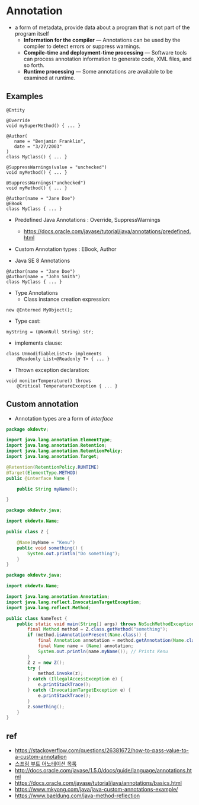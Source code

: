 # Annotation
* a form of metadata, provide data about a program that is not part of the program itself
  * **Information for the compiler** — Annotations can be used by the compiler to detect errors or suppress warnings.
  * **Compile-time and deployment-time processing** — Software tools can process annotation information to generate code, XML files, and so forth.
  * **Runtime processing** — Some annotations are available to be examined at runtime.

## Examples
```
@Entity
```

```
@Override
void mySuperMethod() { ... }
```

```
@Author(
   name = "Benjamin Franklin",
   date = "3/27/2003"
)
class MyClass() { ... }
```

```
@SuppressWarnings(value = "unchecked")
void myMethod() { ... }
```

```
@SuppressWarnings("unchecked")
void myMethod() { ... }
```

```
@Author(name = "Jane Doe")
@EBook
class MyClass { ... }
```

* Predefined Java Annotations : Override, SuppressWarnings
  * https://docs.oracle.com/javase/tutorial/java/annotations/predefined.html
* Custom Annotation types : EBook, Author

* Java SE 8 Annotations

```
@Author(name = "Jane Doe")
@Author(name = "John Smith")
class MyClass { ... }
```
* Type Annotations
  * Class instance creation expression:
```
new @Interned MyObject();
```
  * Type cast:
```
myString = (@NonNull String) str;
```
  * implements clause:
```
class UnmodifiableList<T> implements
    @Readonly List<@Readonly T> { ... }
```
  * Thrown exception declaration:
```
void monitorTemperature() throws
    @Critical TemperatureException { ... }
```

## Custom annotation
* Annotation types are a form of _interface_

```java
package okdevtv;

import java.lang.annotation.ElementType;
import java.lang.annotation.Retention;
import java.lang.annotation.RetentionPolicy;
import java.lang.annotation.Target;

@Retention(RetentionPolicy.RUNTIME)
@Target(ElementType.METHOD)
public @interface Name {

    public String myName();

}
```

```java
package okdevtv.java;

import okdevtv.Name;

public class Z {

    @Name(myName = "Kenu")
    public void something() {
        System.out.println("Do something");
    }
}
```

```java
package okdevtv.java;

import okdevtv.Name;

import java.lang.annotation.Annotation;
import java.lang.reflect.InvocationTargetException;
import java.lang.reflect.Method;

public class NameTest {
    public static void main(String[] args) throws NoSuchMethodException, SecurityException {
        final Method method = Z.class.getMethod("something");
        if (method.isAnnotationPresent(Name.class)) {
            final Annotation annotation = method.getAnnotation(Name.class);
            final Name name = (Name) annotation;
            System.out.println(name.myName()); // Prints Kenu
        }
        Z z = new Z();
        try {
            method.invoke(z);
        } catch (IllegalAccessException e) {
            e.printStackTrace();
        } catch (InvocationTargetException e) {
            e.printStackTrace();
        }
        z.something();
    }
}
```

## ref
* https://stackoverflow.com/questions/26381672/how-to-pass-value-to-a-custom-annotation
* [스프링 부트 어노테이션 목록](https://okky.kr/article/638071)
* http://docs.oracle.com/javase/1.5.0/docs/guide/language/annotations.html
* https://docs.oracle.com/javase/tutorial/java/annotations/basics.html
* https://www.mkyong.com/java/java-custom-annotations-example/
* https://www.baeldung.com/java-method-reflection
